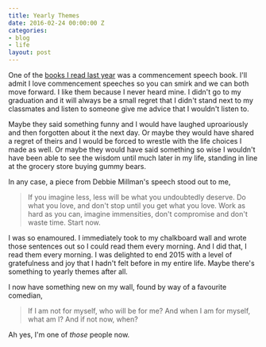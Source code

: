 ```yaml
---
title: Yearly Themes
date: 2016-02-24 00:00:00 Z
categories:
- blog
- life
layout: post
---
```


One of the [books I read last year](http://helentran.com/46-books-later) was a commencement speech book. I'll admit I love commencement speeches so you can smirk and we can both move forward. I like them because I never heard mine. I didn't go to my graduation and it will always be a small regret that I didn't stand next to my classmates and listen to someone give me advice that I wouldn't listen to.

Maybe they said something funny and I would have laughed uproariously and then forgotten about it the next day. Or maybe they would have shared a regret of theirs and I would be forced to wrestle with the life choices I made as well. Or maybe they would have said something so wise I wouldn't have been able to see the wisdom until much later in my life, standing in line at the grocery store buying gummy bears.

In any case, a piece from Debbie Millman's speech stood out to me,

<blockquote class="large">
	<p>If you imagine less, less will be what you undoubtedly deserve. Do what you love, and don't stop until you get what you love. Work as hard as you can, imagine immensities, don't compromise and don't waste time. Start now.</p>
</blockquote>

I was so enamoured. I immediately took to my chalkboard wall and wrote those sentences out so I could read them every morning. And I did that, I read them every morning. I was delighted to end 2015 with a level of gratefulness and joy that I hadn't felt before in my entire life. Maybe there's something to yearly themes after all.

I now have something new on my wall, found by way of a favourite comedian,

<blockquote class="large">
	<p>If I am not for myself, who will be for me? And when I am for myself, what am I? And if not now, when?</p>
</blockquote>

Ah yes, I'm one of *those* people now.